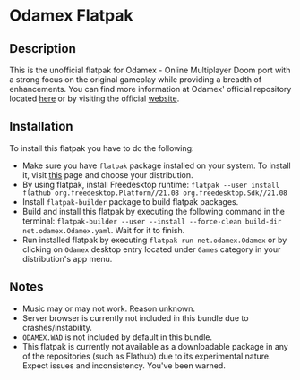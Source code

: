 # Odamex Flatpak

## Description

This is the unofficial flatpak for Odamex - Online Multiplayer Doom port with a strong focus on the original gameplay while providing a breadth of enhancements. You can find more information at Odamex' official repository located [here](https://github.com/odamex/odamex) or by visiting the official [website](https://odamex.net/).

## Installation

To install this flatpak you have to do the following:

* Make sure you have `flatpak` package installed on your system. To install it, visit [this](https://flatpak.org/setup/) page and choose your distribution.
* By using flatpak, install Freedesktop runtime: `flatpak --user install flathub org.freedesktop.Platform//21.08 org.freedesktop.Sdk//21.08`
* Install `flatpak-builder` package to build flatpak packages.
* Build and install this flatpak by executing the following command in the terminal: `flatpak-builder --user --install --force-clean build-dir net.odamex.Odamex.yaml`. Wait for it to finish.
* Run installed flatpak by executing `flatpak run net.odamex.Odamex` or by clicking on `Odamex` desktop entry located under `Games` category in your distribution's app menu.

## Notes

* Music may or may not work. Reason unknown.
* Server browser is currently not included in this bundle due to crashes/instability.
* `ODAMEX.WAD` is not included by default in this bundle.
* This flatpak is currently not available as a downloadable package in any of the repositories (such as Flathub) due to its experimental nature. Expect issues and inconsistency. You've been warned.
